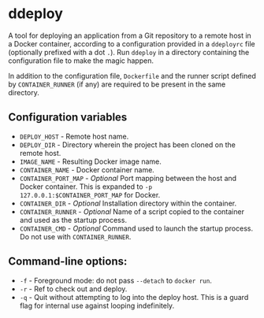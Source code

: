 # ddeploy

A tool for deploying an application from a Git repository to a remote host in a
Docker container, according to a configuration provided in a `ddeployrc` file
(optionally prefixed with a dot `.`). Run `ddeploy` in a directory containing
the configuration file to make the magic happen.

In addition to the configuration file, `Dockerfile` and the runner script
defined by `CONTAINER_RUNNER` (if any) are required to be present in the same
directory.

## Configuration variables

* `DEPLOY_HOST` - Remote host name.
* `DEPLOY_DIR` - Directory wherein the project has been cloned on the remote
  host.
* `IMAGE_NAME` - Resulting Docker image name.
* `CONTAINER_NAME` - Docker container name.
* `CONTAINER_PORT_MAP` - _Optional_ Port mapping between the host and Docker
  container.  This is expanded to `-p 127.0.0.1:$CONTAINER_PORT_MAP` for
  Docker.
* `CONTAINER_DIR` - _Optional_ Installation directory within the container.
* `CONTAINER_RUNNER` - _Optional_ Name of a script copied to the container and
  used as the startup process.
* `CONTAINER_CMD` - _Optional_ Command used to launch the startup process. Do
  not use with `CONTAINER_RUNNER`.

## Command-line options:

* `-f` - Foreground mode: do not pass `--detach` to `docker run`.
* `-r` - Ref to check out and deploy.
* `-q` - Quit without attempting to log into the deploy host. This is a guard
  flag for internal use against looping indefinitely.
